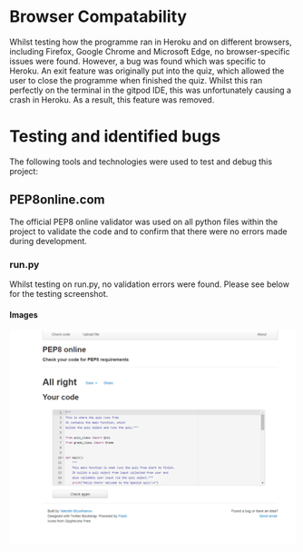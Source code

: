 # Browser Compatability
Whilst testing how the programme ran in Heroku and on different browsers, including Firefox, Google Chrome and Microsoft Edge, no browser-specific issues were found. However, a bug was found which was specific to Heroku. An exit feature was originally put into the quiz, which allowed the user to close the programme when finished the quiz. Whilst this ran perfectly on the terminal in the gitpod IDE, this was unfortunately causing a crash in Heroku. As a result, this feature was removed.

# Testing and identified bugs
The following tools and technologies were used to test and debug this project:
## **PEP8online.com**
The official PEP8 online validator was used on all python files within the project to validate the code and to confirm that there were no errors made during development. 
### run.py
Whilst testing on run.py, no validation errors were found. Please see below for the testing screenshot.
#### **Images**  
  ![PEP8online test image before testing bugs on run.py](assets/testing-images/run.py-testing-pep8online.png "PEP8online test image before testing bugs on run.py")

